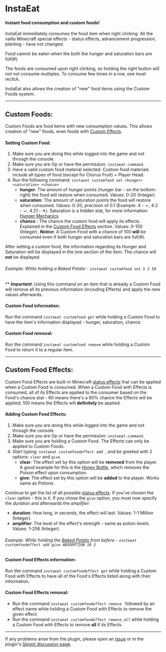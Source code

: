 # InstaEat
#### Instant food consumption and custom foods!

InstaEat immediately consumes the food item when right clicking. All the vailla Minecraft special effects - status effects, advancement progression, planting - have not changed.

Food cannot be eaten when the both the hunger and saturation bars are full(#).

The foods are consumed upon right clicking, so holding the right button will not not consume multiples. To consume few times in a row, one must reclick.

InstaEat also allows the creation of "new" food items using the Custom Foods system.
***
## **Custom Foods:**
Custom Foods are food items with new consumption values. This allows creation of "new" foods, even foods with [Custom Effects](https://github.com/DMan1629/InstaEat/blob/master/README.md#custom-food-effects).

#### Setting Custom Food:
1. Make sure you are doing this while logged into the game and not through the console.
2. Make sure you are Op or have the permission: `instaeat.command`.
3. Have a valid custom food material selected. Custom food materials include all types of food (except for Chorus Fruit) + Player Head.
4. Run the following command: `instaeat customfood set <hunger> <saturation> <chance>`
   - **hunger**: The amount of hunger points (hunger bar - on the bottom-right) the food will restore when consumed. Values: 0-20 (Integer).
   - **saturation**: The amount of saturation points the food will restore when consumed. Values: 0-20, precision of 0.1 (Example: 4 - ✓, 4.2 - ✓, 4.21 - ✕). Saturation is a hidden stat, for more information: [Hunger Mechanics](https://minecraft.gamepedia.com/Hunger#Mechanics)
   - **chance** : The chance the custom food will apply its effects. Explained in the [Custom Food Effects](https://github.com/DMan1629/InstaEat/blob/master/README.md#custom-food-effects) section. Values: 0-100 (Integer). ***Notice***: A Custom Food with a chance of 100 **will** be consumed even if both hunger and saturation bars are full(#).

After setting a custom food, the information regarding its Hunger and Saturation will be displayed in the lore section of the item. The chance will **not** be displayed.

###### *Example*: While holding a Baked Potato - `instaeat customfood set 5 2 50`

** ***Important***: Using this command on an item that is already a Custom Food will remove all its previous information (including Effects) and apply the new values afterwards.

#### Custom Food information:
Run the command `instaeat customfood get` while holding a Custom Food to have the item's information displayed - hunger, saturation, chance.

#### Custom Food removal:
Run the command `instaeat customfood remove` while holding a Custom Food to return it to a regular item.
***
## **Custom Food Effects:**
Custom Food Effects are built-in Minecraft [status effects](https://minecraft.gamepedia.com/Status_effect#Summary_of_effects) that can be applied when a Custom Food is consumed. When a Custom Food with Effects is consumed, all of its Effects are applied to the consumer based on the Food's chance stat - 60 means there's a 60% chance the Effects will be applied; 100 means the Effects will **definitely** be applied.

#### Adding Custom Food Effects:
1. Make sure you are doing this while logged into the game and not through the console.
2. Make sure you are Op or have the permission: `instaeat.command`.
3. Make sure you are holding a Custom Food. The Effects can only be applied to Custom Foods.
4. Start typing: `instaeat customfoodeffect add `, and be greeted with 2 options: `clear` and `give`
   - **clear**: The effect set by this option will be **remvoed** from the player. A good example for this is the [Honey Bottle](https://minecraft.gamepedia.com/Honey_Bottle#Usage), which removes the Poison effect upon consumption.
   - **give**: The effect set by this option will be **added** to the player. Works same as Potions.

Continue to get the list of all possible [status effects](https://minecraft.gamepedia.com/Status_effect#Summary_of_effects). If you've chosen the `clear` option - this is it. If you chose the `give` option, you must now specify the *duration* and afterwards the *amplifier*:
   - **duration**: How long, in seconds, the effect will last. Values: 1-1 Million (Integer).
   - **amplifier**: The level of the effect's strength - same as potion levels. Values: 1-256 (Integer).

###### *Example*: While holding the [Baked Potato](https://github.com/DMan1629/InstaEat/blob/master/README.md#example-while-holding-a-baked-potato---instaeat-customfood-set-5-2-50) from before - `instaeat customfoodeffect add give ABSORPTION 10 2` 

#### Custom Food Effects information:
Run the command `instaeat customfoodeffect get` while holding a Custom Food with Effects to have all of the Food's Effects listed along with their information.

#### Custom Food Effects removal:
- Run the command `instaeat customfoodeffect remove ` followed by an effect name while holding a Custom Food with Effects to remove the given effect.
- Run the command `instaeat customfoodeffect remove_all` while holding a Custom Food with Effects to remove **all** if its Effects.

***

If any problems arise from the plugin, please open an [issue](https://github.com/DMan1629/InstaEat/issues) or in the plugin's [Spigot discussion page]().
